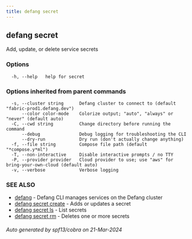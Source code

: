 ```yaml
---
title: defang secret
---
```

## defang secret

Add, update, or delete service secrets

### Options

```
  -h, --help   help for secret
```

### Options inherited from parent commands

```
  -s, --cluster string      Defang cluster to connect to (default "fabric-prod1.defang.dev")
      --color color-mode    Colorize output; "auto", "always" or "never" (default auto)
  -C, --cwd string          Change directory before running the command
      --debug               Debug logging for troubleshooting the CLI
      --dry-run             Dry run (don't actually change anything)
  -f, --file string         Compose file path (default "*compose.y*ml")
  -T, --non-interactive     Disable interactive prompts / no TTY
  -P, --provider provider   Cloud provider to use; use "aws" for bring-your-own-cloud (default auto)
  -v, --verbose             Verbose logging
```

### SEE ALSO

* [defang](defang.md)	 - Defang CLI manages services on the Defang cluster
* [defang secret create](defang-secret-create.md)	 - Adds or updates a secret
* [defang secret ls](defang-secret-ls.md)	 - List secrets
* [defang secret rm](defang-secret-rm.md)	 - Deletes one or more secrets

###### Auto generated by spf13/cobra on 21-Mar-2024
